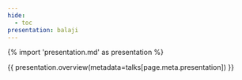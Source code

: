 ```yaml
---
hide:
  - toc
presentation: balaji
---
```


{% import 'presentation.md' as presentation %}

{{ presentation.overview(metadata=talks[page.meta.presentation]) }}

